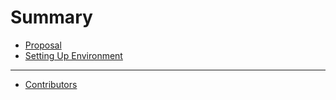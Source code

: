 # Summary


- [Proposal](./proposal.md)
- [Setting Up Environment](./setup-env.md)


---------------

- [Contributors](./misc/contributors.md)